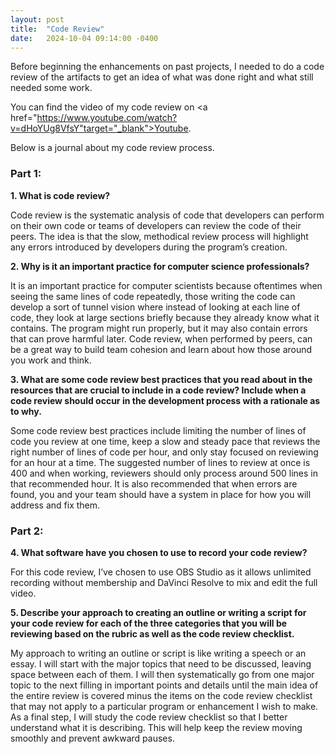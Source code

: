 ```yaml
---
layout: post
title:  "Code Review"
date:   2024-10-04 09:14:00 -0400
---
```

Before beginning the enhancements on past projects, I needed to do a code review of the artifacts to get an idea of what was done right and what still needed some work.

You can find the video of my code review on 
<a href="https://www.youtube.com/watch?v=dHoYUg8VfsY"target="_blank">Youtube</a>.


Below is a journal about my code review process.

### Part 1:
**1.	What is code review?**

Code review is the systematic analysis of code that developers can perform on their own code or teams of developers can review the code of their peers. The idea is that the slow, methodical review process will highlight any errors introduced by developers during the program’s creation. 


**2.	Why is it an important practice for computer science professionals?**

It is an important practice for computer scientists because oftentimes when seeing the same lines of code repeatedly, those writing the code can develop a sort of tunnel vision where instead of looking at each line of code, they look at large sections briefly because they already know what it contains. The program might run properly, but it may also contain errors that can prove harmful later. Code review, when performed by peers, can be a great way to build team cohesion and learn about how those around you work and think.


**3.	What are some code review best practices that you read about in the resources that are crucial to include in a code review? Include when a code review should occur in the development process with a rationale as to why.**

Some code review best practices include limiting the number of lines of code you review at one time, keep a slow and steady pace that reviews the right number of lines of code per hour, and only stay focused on reviewing for an hour at a time. The suggested number of lines to review at once is 400 and when working, reviewers should only process around 500 lines in that recommended hour. It is also recommended that when errors are found, you and your team should have a system in place for how you will address and fix them. 


### Part 2:
**4.	What software have you chosen to use to record your code review?**

For this code review, I’ve chosen to use OBS Studio as it allows unlimited recording without membership and DaVinci Resolve to mix and edit the full video.


**5.	Describe your approach to creating an outline or writing a script for your code review for each of the three categories that you will be reviewing based on the rubric as well as the code review checklist.**

My approach to writing an outline or script is like writing a speech or an essay. I will start with the major topics that need to be discussed, leaving space between each of them. I will then systematically go from one major topic to the next filling in important points and details until the main idea of the entire review is covered minus the items on the code review checklist that may not apply to a particular program or enhancement I wish to make. As a final step, I will study the code review checklist so that I better understand what it is describing. This will help keep the review moving smoothly and prevent awkward pauses.
